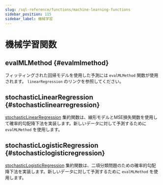 ```yaml
---
slug: /sql-reference/functions/machine-learning-functions
sidebar_position: 115
sidebar_label: 機械学習
---
```



# 機械学習関数

## evalMLMethod {#evalmlmethod}

フィッティングされた回帰モデルを使用した予測には `evalMLMethod` 関数が使用されます。 `linearRegression` のリンクを参照してください。

## stochasticLinearRegression {#stochasticlinearregression}

[stochasticLinearRegression](../../sql-reference/aggregate-functions/reference/stochasticlinearregression.md#agg_functions-stochasticlinearregression) 集約関数は、線形モデルとMSE損失関数を使用して確率的勾配降下法を実装します。新しいデータに対して予測するために `evalMLMethod` を使用します。

## stochasticLogisticRegression {#stochasticlogisticregression}

[stochasticLogisticRegression](../../sql-reference/aggregate-functions/reference/stochasticlogisticregression.md#agg_functions-stochasticlogisticregression) 集約関数は、二項分類問題のための確率的勾配降下法を実装します。新しいデータに対して予測するために `evalMLMethod` を使用します。
